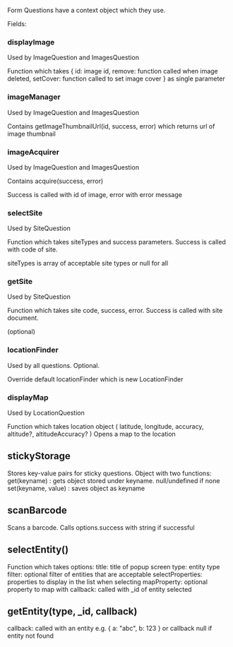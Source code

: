 Form Questions have a context object which they use.

Fields:

### displayImage

Used by ImageQuestion and ImagesQuestion

Function which takes { id: image id, remove: function called when image deleted, setCover: function called to set image cover } as single parameter

### imageManager

Used by ImageQuestion and ImagesQuestion

Contains getImageThumbnailUrl(id, success, error) which returns url of image thumbnail

### imageAcquirer

Used by ImageQuestion and ImagesQuestion

Contains acquire(success, error)

Success is called with id of image, error with error message

### selectSite

Used by SiteQuestion

Function which takes siteTypes and success parameters. Success is called with code of site.

siteTypes is array of acceptable site types or null for all

### getSite

Used by SiteQuestion

Function which takes site code, success, error. Success is called with site document.
 
(optional)

### locationFinder

Used by all questions. Optional.

Override default locationFinder which is new LocationFinder

### displayMap

Used by LocationQuestion

Function which takes location object ( latitude, longitude, accuracy, altitude?, altitudeAccuracy? )
Opens a map to the location

## stickyStorage

Stores key-value pairs for sticky questions. Object with two functions:
get(keyname) : gets object stored under keyname. null/undefined if none
set(keyname, value) : saves object as keyname

## scanBarcode

Scans a barcode. Calls options.success with string if successful

## selectEntity(<options>)

Function which takes options:
title: title of popup screen
type: entity type
filter: optional filter of entities that are acceptable
selectProperties: properties to display in the list when selecting
mapProperty: optional property to map with
callback: called with _id of entity selected

## getEntity(type, _id, callback)

callback: called with an entity e.g. { a: "abc", b: 123 } or callback null if entity not found
